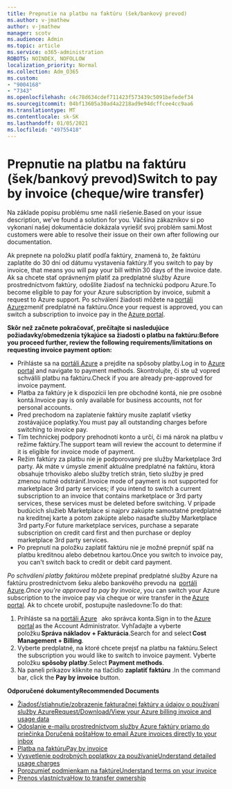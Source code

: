 ```yaml
---
title: Prepnutie na platbu na faktúru (šek/bankový prevod)
ms.author: v-jmathew
author: v-jmathew
manager: scotv
ms.audience: Admin
ms.topic: article
ms.service: o365-administration
ROBOTS: NOINDEX, NOFOLLOW
localization_priority: Normal
ms.collection: Adm_O365
ms.custom:
- "9004168"
- "7343"
ms.openlocfilehash: c4c78d634cdef711423f573439c5091befedef34
ms.sourcegitcommit: 04bf13605a30ad4a2218ad9e94dcffcee4cc9aa6
ms.translationtype: MT
ms.contentlocale: sk-SK
ms.lasthandoff: 01/05/2021
ms.locfileid: "49755418"
---
```

# <a name="switch-to-pay-by-invoice-chequewire-transfer"></a><span data-ttu-id="4d699-102">Prepnutie na platbu na faktúru (šek/bankový prevod)</span><span class="sxs-lookup"><span data-stu-id="4d699-102">Switch to pay by invoice (cheque/wire transfer)</span></span>

<span data-ttu-id="4d699-103">Na základe popisu problému sme našli riešenie.</span><span class="sxs-lookup"><span data-stu-id="4d699-103">Based on your issue description, we’ve found a solution for you.</span></span> <span data-ttu-id="4d699-104">Väčšina zákazníkov si po vykonaní našej dokumentácie dokázala vyriešiť svoj problém sami.</span><span class="sxs-lookup"><span data-stu-id="4d699-104">Most customers were able to resolve their issue on their own after following our documentation.</span></span>

<span data-ttu-id="4d699-105">Ak prepnete na položku platiť podľa faktúry, znamená to, že faktúru zaplatíte do 30 dní od dátumu vystavenia faktúry.</span><span class="sxs-lookup"><span data-stu-id="4d699-105">If you switch to pay by invoice, that means you will pay your bill within 30 days of the invoice date.</span></span> <span data-ttu-id="4d699-106">Ak sa chcete stať oprávneným platiť za predplatné služby Azure prostredníctvom faktúry, odošlite žiadosť na technickú podporu Azure.</span><span class="sxs-lookup"><span data-stu-id="4d699-106">To become eligible to pay for your Azure subscription by invoice, submit a request to Azure support.</span></span> <span data-ttu-id="4d699-107">Po schválení žiadosti môžete na [portáli Azure](https://portal.azure.com/)zmeniť predplatné na faktúru.</span><span class="sxs-lookup"><span data-stu-id="4d699-107">Once your request is approved, you can switch a subscription to invoice pay in the [Azure portal](https://portal.azure.com/).</span></span>

<span data-ttu-id="4d699-108">**Skôr než začnete pokračovať, prečítajte si nasledujúce požiadavky/obmedzenia týkajúce sa žiadosti o platbu na faktúru:**</span><span class="sxs-lookup"><span data-stu-id="4d699-108">**Before you proceed further, review the following requirements/limitations on requesting invoice payment option:**</span></span>

- <span data-ttu-id="4d699-109">Prihláste sa na [portáli Azure](https://portal.azure.com/) a prejdite na spôsoby platby.</span><span class="sxs-lookup"><span data-stu-id="4d699-109">Log in to [Azure portal](https://portal.azure.com/) and navigate to payment methods.</span></span> <span data-ttu-id="4d699-110">Skontrolujte, či ste už vopred schválili platbu na faktúru.</span><span class="sxs-lookup"><span data-stu-id="4d699-110">Check if you are already pre-approved for invoice payment.</span></span>
- <span data-ttu-id="4d699-111">Platba za faktúry je k dispozícii len pre obchodné kontá, nie pre osobné kontá.</span><span class="sxs-lookup"><span data-stu-id="4d699-111">Invoice pay is only available for business accounts, not for personal accounts.</span></span>
- <span data-ttu-id="4d699-112">Pred prechodom na zaplatenie faktúry musíte zaplatiť všetky zostávajúce poplatky.</span><span class="sxs-lookup"><span data-stu-id="4d699-112">You must pay all outstanding charges before switching to invoice pay.</span></span>
- <span data-ttu-id="4d699-113">Tím technickej podpory prehodnotí konto a určí, či má nárok na platbu v režime faktúry.</span><span class="sxs-lookup"><span data-stu-id="4d699-113">The support team will review the account to determine if it is eligible for invoice mode of payment.</span></span>
- <span data-ttu-id="4d699-114">Režim faktúry za platbu nie je podporovaný pre služby Marketplace 3rd party. Ak máte v úmysle zmeniť aktuálne predplatné na faktúru, ktorá obsahuje trhovisko alebo služby tretích strán, tieto služby je pred zmenou nutné odstrániť.</span><span class="sxs-lookup"><span data-stu-id="4d699-114">Invoice mode of payment is not supported for marketplace 3rd party services; if you intend to switch a current subscription to an invoice that contains marketplace or 3rd party services, these services must be deleted before switching.</span></span> <span data-ttu-id="4d699-115">V prípade budúcich služieb Marketplace si najprv zakúpte samostatné predplatné na kreditnej karte a potom zakúpte alebo nasaďte služby Marketplace 3rd party.</span><span class="sxs-lookup"><span data-stu-id="4d699-115">For future marketplace services, purchase a separate subscription on credit card first and then purchase or deploy marketplace 3rd party services.</span></span>
- <span data-ttu-id="4d699-116">Po prepnutí na položku zaplatiť faktúru nie je možné prepnúť späť na platbu kreditnou alebo debetnou kartou.</span><span class="sxs-lookup"><span data-stu-id="4d699-116">Once you switch to invoice pay, you can't switch back to credit or debit card payment.</span></span>

<span data-ttu-id="4d699-117">*Po schválení platby faktúrou* môžete prepínať predplatné služby Azure na faktúru prostredníctvom šeku alebo bankového prevodu na  [portáli Azure](https://portal.azure.com/).</span><span class="sxs-lookup"><span data-stu-id="4d699-117">*Once you're approved to pay by invoice*, you can switch your Azure subscription to the invoice pay via cheque or wire transfer in the [Azure portal](https://portal.azure.com/).</span></span>
<span data-ttu-id="4d699-118">Ak to chcete urobiť, postupujte nasledovne:</span><span class="sxs-lookup"><span data-stu-id="4d699-118">To do that:</span></span>

1. <span data-ttu-id="4d699-119">Prihláste sa na [portáli Azure](https://portal.azure.com/)   ako správca konta.</span><span class="sxs-lookup"><span data-stu-id="4d699-119">Sign in to the [Azure portal](https://portal.azure.com/) as the Account Administrator.</span></span> <span data-ttu-id="4d699-120">Vyhľadajte a vyberte položku **Správa nákladov + Fakturácia**.</span><span class="sxs-lookup"><span data-stu-id="4d699-120">Search for and select **Cost Management + Billing**.</span></span>
2. <span data-ttu-id="4d699-121">Vyberte predplatné, na ktoré chcete prejsť na platbu na faktúru.</span><span class="sxs-lookup"><span data-stu-id="4d699-121">Select the subscription you would like to switch to invoice payment.</span></span> <span data-ttu-id="4d699-122">Vyberte položku **spôsoby platby**.</span><span class="sxs-lookup"><span data-stu-id="4d699-122">Select **Payment methods**.</span></span>
3. <span data-ttu-id="4d699-123">Na paneli príkazov kliknite na tlačidlo **zaplatiť faktúru** .</span><span class="sxs-lookup"><span data-stu-id="4d699-123">In the command bar, click the **Pay by invoice** button.</span></span>

<span data-ttu-id="4d699-124">**Odporučené dokumenty**</span><span class="sxs-lookup"><span data-stu-id="4d699-124">**Recommended Documents**</span></span>

- [<span data-ttu-id="4d699-125">Žiadosť/stiahnutie/zobrazenie fakturačnej faktúry a údajov o používaní služby Azure</span><span class="sxs-lookup"><span data-stu-id="4d699-125">Request/Download/View your Azure billing invoice and usage data</span></span>](https://docs.microsoft.com/azure/billing/billing-download-azure-invoice-daily-usage-date)
- [<span data-ttu-id="4d699-126">Odoslanie e-mailu prostredníctvom služby Azure faktúry priamo do priečinka Doručená pošta</span><span class="sxs-lookup"><span data-stu-id="4d699-126">How to email Azure invoices directly to your inbox</span></span>](https://docs.microsoft.com/azure/billing/billing-download-azure-invoice-daily-usage-date)
- [<span data-ttu-id="4d699-127">Platba na faktúru</span><span class="sxs-lookup"><span data-stu-id="4d699-127">Pay by invoice</span></span>](https://docs.microsoft.com/azure/billing/billing-how-to-pay-by-invoice)
- [<span data-ttu-id="4d699-128">Vysvetlenie podrobných poplatkov za používanie</span><span class="sxs-lookup"><span data-stu-id="4d699-128">Understand detailed usage charges</span></span>](https://docs.microsoft.com/azure/billing/billing-understand-your-bill)
- [<span data-ttu-id="4d699-129">Porozumieť podmienkam na faktúre</span><span class="sxs-lookup"><span data-stu-id="4d699-129">Understand terms on your invoice</span></span>](https://docs.microsoft.com/azure/billing/billing-understand-your-invoice)
- [<span data-ttu-id="4d699-130">Prenos vlastníctva</span><span class="sxs-lookup"><span data-stu-id="4d699-130">How to transfer ownership</span></span>](https://docs.microsoft.com/azure/billing/billing-subscription-transfer)
